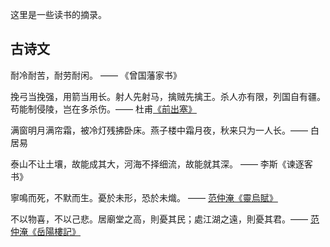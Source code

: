 这里是一些读书的摘录。

## 古诗文

耐冷耐苦，耐劳耐闲。 —— 《曾国藩家书》

挽弓当挽强，用箭当用长。射人先射马，擒贼先擒王。杀人亦有限，列国自有疆。苟能制侵陵，岂在多杀伤。—— 杜甫[《前出塞》](https://baike.baidu.com/item/%E5%89%8D%E5%87%BA%E5%A1%9E%E4%B9%9D%E9%A6%96/3030377)

满窗明月满帘霜，被冷灯残拂卧床。燕子楼中霜月夜，秋来只为一人长。—— 白居易

泰山不让土壤，故能成其大，河海不择细流，故能就其深。 —— 李斯《谏逐客书》

寧鳴而死，不默而生。憂於未形，恐於未熾。 —— [范仲淹《靈烏賦》](https://zh.wikisource.org/wiki/%E3%80%8C%E5%AF%A7%E9%B3%B4%E8%80%8C%E6%AD%BB%EF%BC%8C%E4%B8%8D%E9%BB%98%E8%80%8C%E7%94%9F%E3%80%8D)

不以物喜，不以己悲。居廟堂之高，則憂其民；處江湖之遠，則憂其君。—— [范仲淹《岳陽樓記》](https://zh.wikisource.org/wiki/%E5%B2%B3%E9%99%BD%E6%A8%93%E8%A8%98)
